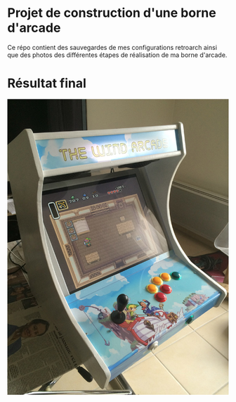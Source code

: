 # Projet de construction d'une borne d'arcade
Ce répo contient des sauvegardes de mes configurations retroarch ainsi que des photos des différentes étapes de réalisation de ma borne d'arcade.

# Résultat final
![alt tag](https://raw.githubusercontent.com/cbazureau/arcade/master/avancement/6%20-%20final.jpg)
